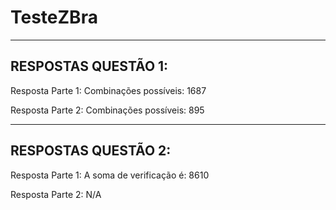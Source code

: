 # TesteZBra

------------------------------------------------
RESPOSTAS QUESTÃO 1: 
------------------------------------------------

Resposta Parte 1: 
Combinações possíveis: 1687

Resposta Parte 2: 
Combinações possíveis: 895


------------------------------------------------
RESPOSTAS QUESTÃO 2:
------------------------------------------------

Resposta Parte 1: 
A soma de verificação é: 8610


Resposta Parte 2: 
N/A
